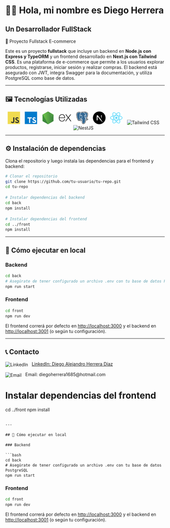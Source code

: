 <h1>🙋‍♂️ Hola, mi nombre es Diego Herrera</h1>

<h2>Un Desarrollador FullStack</h2>

🛒 Proyecto Fullstack E-commerce

Este es un proyecto **fullstack** que incluye un backend en **Node.js con Express y TypeORM** y un frontend desarrollado en **Next.js con Tailwind CSS**. Es una plataforma de e-commerce que permite a los usuarios explorar productos, registrarse, iniciar sesión y realizar compras. El backend está asegurado con JWT, integra Swagger para la documentación, y utiliza PostgreSQL como base de datos.

---

## 🖼️ Tecnologías Utilizadas

<p align="center">
  <img src="https://raw.githubusercontent.com/devicons/devicon/master/icons/javascript/javascript-original.svg" alt="JavaScript" width="40" height="40" style="margin-right: 10px;"/>
  <img src="https://raw.githubusercontent.com/devicons/devicon/master/icons/typescript/typescript-original.svg" alt="TypeScript" width="40" height="40" style="margin-right: 10px;"/>
  <img src="https://raw.githubusercontent.com/devicons/devicon/master/icons/nodejs/nodejs-original.svg" alt="Node.js" width="40" height="40" style="margin-right: 10px;"/>
  <img src="https://raw.githubusercontent.com/devicons/devicon/master/icons/express/express-original.svg" alt="Express" width="40" height="40" style="margin-right: 10px;"/>
  <img src="https://raw.githubusercontent.com/devicons/devicon/master/icons/postgresql/postgresql-original.svg" alt="PostgreSQL" width="40" height="40" style="margin-right: 10px;"/>
  <img src="https://raw.githubusercontent.com/devicons/devicon/master/icons/nextjs/nextjs-original.svg" alt="Next.js" width="40" height="40" style="margin-right: 10px;"/>
  <img src="https://raw.githubusercontent.com/devicons/devicon/master/icons/react/react-original.svg" alt="React" width="40" height="40" style="margin-right: 10px;"/>
  <img src="https://www.vectorlogo.zone/logos/tailwindcss/tailwindcss-icon.svg" alt="Tailwind CSS" width="40" height="40" style="margin-right: 10px;"/>
  <img src="https://nestjs.com/img/logo-small.svg" alt="NestJS" width="40" height="40" style="margin-right: 10px;"/>
</p>

---

## ⚙️ Instalación de dependencias

Clona el repositorio y luego instala las dependencias para el frontend y backend:

```bash
# Clonar el repositorio
git clone https://github.com/tu-usuario/tu-repo.git
cd tu-repo

# Instalar dependencias del backend
cd back
npm install

# Instalar dependencias del frontend
cd ../front
npm install
```

---

## 🚀 Cómo ejecutar en local

### Backend

```bash
cd back
# Asegúrate de tener configurado un archivo .env con tu base de datos PostgreSQL
npm run start
```

### Frontend

```bash
cd front
npm run dev
```

El frontend correrá por defecto en [http://localhost:3000](http://localhost:3000) y el backend en [http://localhost:3001](http://localhost:3001) (o según tu configuración).

---

## 📞 Contacto

<p>
  <img src="https://cdn-icons-png.flaticon.com/512/174/174857.png" alt="LinkedIn" width="24" style="vertical-align:middle; margin-right:8px;"/>
  <a href="https://www.linkedin.com/in/diego-alejandro-herrera-d%C3%ADaz-09768b1a7/?trk=opento_sprofile_details" target="_blank">LinkedIn: Diego Alejandro Herrera Díaz</a>
</p>

<p>
  <img src="https://cdn-icons-png.flaticon.com/512/732/732200.png" alt="Email" width="24" style="vertical-align:middle; margin-right:8px;"/>
  Email: diegoherrera1685@hotmail.com
</p>


# Instalar dependencias del frontend
cd ../front
npm install
```

---

## 🚀 Cómo ejecutar en local

### Backend

```bash
cd back
# Asegúrate de tener configurado un archivo .env con tu base de datos PostgreSQL
npm run start
```

### Frontend

```bash
cd front
npm run dev
```

El frontend correrá por defecto en [http://localhost:3000](http://localhost:3000) y el backend en [http://localhost:3001](http://localhost:3001) (o según tu configuración).
